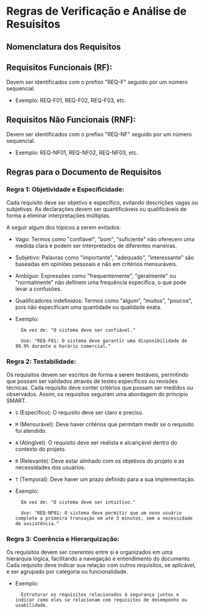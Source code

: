 # Regras de Verificação e Análise de Resuisitos

## Nomenclatura dos Requisitos

## Requisitos Funcionais (RF):
Devem ser identificados com o prefixo "REQ-F" seguido por um número sequencial.

- Exemplo: REQ-F01, REQ-F02, REQ-F03, etc.

## Requisitos Não Funcionais (RNF):

Devem ser identificados com o prefixo "REQ-NF" seguido por um número sequencial.

- Exemplo: REQ-NF01, REQ-NF02, REQ-NF03, etc.

## Regras para o Documento de Requisitos
    
### Regra 1: Objetividade e Especificidade:


Cada requisito deve ser objetivo e específico, evitando descrições vagas ou subjetivas. As declarações devem ser quantificáveis ou qualificáveis de forma a eliminar interpretações múltiplas.

A seguir algum dos tópicos a serem evitados:

- Vago: Termos como "confiável", "bom", "suficiente" não oferecem uma medida clara e podem ser interpretados de diferentes maneiras.
- Subjetivo: Palavras como "importante", "adequado", "interessante" são baseadas em opiniões pessoais e não em critérios mensuráveis.
- Ambíguo: Expressões como "frequentemente", "geralmente" ou "normalmente" não definem uma frequência específica, o que pode levar a confusões.
- Qualificadores indefinidos: Termos como "algum", "muitos", "poucos", pois não especificam uma quantidade ou qualidade exata.
        
- Exemplo:

        Em vez de: "O sistema deve ser confiável."
        
        Use: "REQ-F01: O sistema deve garantir uma disponibilidade de 99.9% durante o horário comercial."
        
### Regra 2: Testabilidade:



Os requisitos devem ser escritos de forma a serem testáveis, permitindo que possam ser validados através de testes específicos ou revisões técnicas. Cada requisito deve conter critérios que possam ser medidos ou observados. Assim, os requisitos seguiram uma abordagem do princípio SMART.

- `S` (Específico): O requisito deve ser claro e preciso.
- `M` (Mensurável): Deve haver critérios que permitam medir se o requisito foi atendido.
- `A` (Atingível): O requisito deve ser realista e alcançável dentro do contexto do projeto.
- `R` (Relevante): Deve estar alinhado com os objetivos do projeto e as necessidades dos usuários.
- `T` (Temporal): Deve haver um prazo definido para a sua implementação.

- Exemplo:
        
        Em vez de: "O sistema deve ser intuitivo."
        
        Use: "REQ-NF01: O sistema deve permitir que um novo usuário complete a primeira transação em até 3 minutos, sem a necessidade de assistência."
        

### Regra 3: Coerência e Hierarquização:

Os requisitos devem ser coerentes entre si e organizados em uma hierarquia lógica, facilitando a navegação e entendimento do documento. Cada requisito deve indicar sua relação com outros requisitos, se aplicável, e ser agrupado por categoria ou funcionalidade.
        
- Exemplo:
        
        Estruturar os requisitos relacionados à segurança juntos e indicar como eles se relacionam com requisitos de desempenho ou usabilidade.